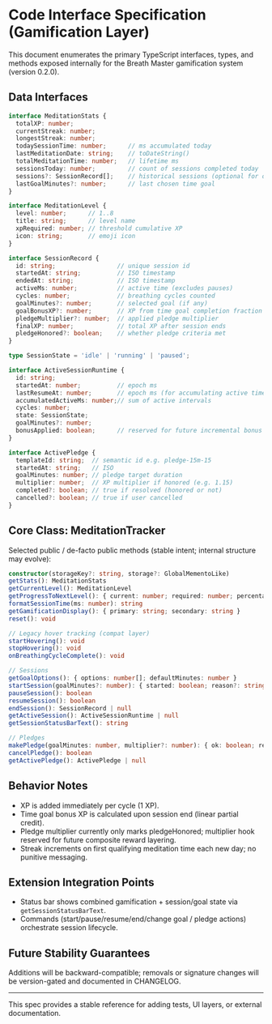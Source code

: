 # Code Interface Specification (Gamification Layer)

This document enumerates the primary TypeScript interfaces, types, and methods exposed internally for the Breath Master gamification system (version 0.2.0).

## Data Interfaces

```ts
interface MeditationStats {
  totalXP: number;
  currentStreak: number;
  longestStreak: number;
  todaySessionTime: number;      // ms accumulated today
  lastMeditationDate: string;    // toDateString()
  totalMeditationTime: number;   // lifetime ms
  sessionsToday: number;         // count of sessions completed today
  sessions?: SessionRecord[];    // historical sessions (optional for older data)
  lastGoalMinutes?: number;      // last chosen time goal
}

interface MeditationLevel {
  level: number;      // 1..8
  title: string;      // level name
  xpRequired: number; // threshold cumulative XP
  icon: string;       // emoji icon
}

interface SessionRecord {
  id: string;                 // unique session id
  startedAt: string;          // ISO timestamp
  endedAt: string;            // ISO timestamp
  activeMs: number;           // active time (excludes pauses)
  cycles: number;             // breathing cycles counted
  goalMinutes?: number;       // selected goal (if any)
  goalBonusXP?: number;       // XP from time goal completion fraction
  pledgeMultiplier?: number;  // applied pledge multiplier
  finalXP: number;            // total XP after session ends
  pledgeHonored?: boolean;    // whether pledge criteria met
}

type SessionState = 'idle' | 'running' | 'paused';

interface ActiveSessionRuntime {
  id: string;
  startedAt: number;          // epoch ms
  lastResumeAt: number;       // epoch ms (for accumulating active time)
  accumulatedActiveMs: number;// sum of active intervals
  cycles: number;
  state: SessionState;
  goalMinutes?: number;
  bonusApplied: boolean;      // reserved for future incremental bonus awarding
}

interface ActivePledge {
  templateId: string;  // semantic id e.g. pledge-15m-15
  startedAt: string;   // ISO
  goalMinutes: number; // pledge target duration
  multiplier: number;  // XP multiplier if honored (e.g. 1.15)
  completed?: boolean; // true if resolved (honored or not)
  cancelled?: boolean; // true if user cancelled
}
```

## Core Class: MeditationTracker

Selected public / de-facto public methods (stable intent; internal structure may evolve):

```ts
constructor(storageKey?: string, storage?: GlobalMementoLike)
getStats(): MeditationStats
getCurrentLevel(): MeditationLevel
getProgressToNextLevel(): { current: number; required: number; percentage: number }
formatSessionTime(ms: number): string
getGamificationDisplay(): { primary: string; secondary: string }
reset(): void

// Legacy hover tracking (compat layer)
startHovering(): void
stopHovering(): void
onBreathingCycleComplete(): void

// Sessions
getGoalOptions(): { options: number[]; defaultMinutes: number }
startSession(goalMinutes?: number): { started: boolean; reason?: string; session?: ActiveSessionRuntime }
pauseSession(): boolean
resumeSession(): boolean
endSession(): SessionRecord | null
getActiveSession(): ActiveSessionRuntime | null
getSessionStatusBarText(): string

// Pledges
makePledge(goalMinutes: number, multiplier?: number): { ok: boolean; reason?: string; pledge?: ActivePledge }
cancelPledge(): boolean
getActivePledge(): ActivePledge | null
```

## Behavior Notes
- XP is added immediately per cycle (1 XP).
- Time goal bonus XP is calculated upon session end (linear partial credit).
- Pledge multiplier currently only marks pledgeHonored; multiplier hook reserved for future composite reward layering.
- Streak increments on first qualifying meditation time each new day; no punitive messaging.

## Extension Integration Points
- Status bar shows combined gamification + session/goal state via `getSessionStatusBarText`.
- Commands (start/pause/resume/end/change goal / pledge actions) orchestrate session lifecycle.

## Future Stability Guarantees
Additions will be backward-compatible; removals or signature changes will be version-gated and documented in CHANGELOG.

---
This spec provides a stable reference for adding tests, UI layers, or external documentation.
